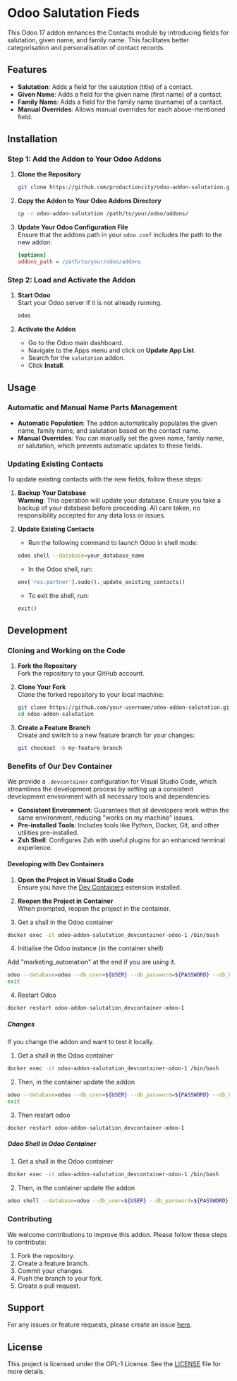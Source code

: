 # Odoo Salutation Fieds

This Odoo 17 addon enhances the Contacts module by introducing fields for salutation, given name, and family name. This facilitates better categorisation and personalisation of contact records.

## Features

- **Salutation**: Adds a field for the salutation (title) of a contact.
- **Given Name**: Adds a field for the given name (first name) of a contact.
- **Family Name**: Adds a field for the family name (surname) of a contact.
- **Manual Overrides**: Allows manual overrides for each above-mentioned field.

## Installation

### Step 1: Add the Addon to Your Odoo Addons

1. **Clone the Repository**
    ```bash
    git clone https://github.com/productioncity/odoo-addon-salutation.git
    ```

2. **Copy the Addon to Your Odoo Addons Directory**
    ```bash
    cp -r odoo-addon-salutation /path/to/your/odoo/addons/
    ```

3. **Update Your Odoo Configuration File**  
   Ensure that the addons path in your `odoo.conf` includes the path to the new addon:
    ```ini
    [options]
    addons_path = /path/to/your/odoo/addons
    ```

### Step 2: Load and Activate the Addon

1. **Start Odoo**  
   Start your Odoo server if it is not already running.
   ```bash
   odoo
   ```

2. **Activate the Addon**
   - Go to the Odoo main dashboard.
   - Navigate to the Apps menu and click on **Update App List**.
   - Search for the `salutation` addon.
   - Click **Install**.

## Usage

### Automatic and Manual Name Parts Management

- **Automatic Population**: The addon automatically populates the given name, family name, and salutation based on the contact name.
- **Manual Overrides**: You can manually set the given name, family name, or salutation, which prevents automatic updates to these fields.

### Updating Existing Contacts

To update existing contacts with the new fields, follow these steps:

1. **Backup Your Database**  
   **Warning**: This operation will update your database. Ensure you take a backup of your database before proceeding. All care taken, no responsibility accepted for any data loss or issues.

2. **Update Existing Contacts**
    - Run the following command to launch Odoo in shell mode:
    ```bash
    odoo shell --database=your_database_name
    ```

    - In the Odoo shell, run:
    ```python
    env['res.partner'].sudo()._update_existing_contacts()
    ```

    - To exit the shell, run:
    ```python
    exit()
    ```

## Development

### Cloning and Working on the Code

1. **Fork the Repository**  
   Fork the repository to your GitHub account.

2. **Clone Your Fork**  
   Clone the forked repository to your local machine:
    ```bash
    git clone https://github.com/your-username/odoo-addon-salutation.git
    cd odoo-addon-salutation
    ```

3. **Create a Feature Branch**  
   Create and switch to a new feature branch for your changes:
   ```bash
   git checkout -b my-feature-branch
   ```

### Benefits of Our Dev Container

We provide a `.devcontainer` configuration for Visual Studio Code, which streamlines the development process by setting up a consistent development environment with all necessary tools and dependencies:

- **Consistent Environment**: Guarantees that all developers work within the same environment, reducing "works on my machine" issues.
- **Pre-installed Tools**: Includes tools like Python, Docker, Git, and other utilities pre-installed.
- **Zsh Shell**: Configures Zsh with useful plugins for an enhanced terminal experience.

#### Developing with Dev Containers

1. **Open the Project in Visual Studio Code**  
   Ensure you have the [Dev Containers](https://code.visualstudio.com/docs/remote/containers) extension installed.

2. **Reopen the Project in Container**  
   When prompted, reopen the project in the container.

3. Get a shall in the Odoo container

```zsh
docker exec -it odoo-addon-salutation_devcontainer-odoo-1 /bin/bash
```

4. Initialise the Odoo instance (in the container shell)

Add "marketing_automation" at the end if you are using it.

```bash
odoo --database=odoo --db_user=${USER} --db_password=${PASSWORD} --db_host=postgres --db_port=5432 --stop-after-init --no-http -i base,contacts
exit
```

4. Restart Odoo

```zsh
docker restart odoo-addon-salutation_devcontainer-odoo-1
```

##### Changes

If you change the addon and want to test it locally.

1. Get a shall in the Odoo container

```zsh
docker exec -it odoo-addon-salutation_devcontainer-odoo-1 /bin/bash
```

2. Then, in the container update the addon

```bash
odoo --database=odoo --db_user=${USER} --db_password=${PASSWORD} --db_host=postgres --db_port=5432 --stop-after-init --no-http -d odoo -u salutation
exit
```

3. Then restart odoo

```zsh
docker restart odoo-addon-salutation_devcontainer-odoo-1
```

##### Odoo Shell in Odoo Container

1. Get a shall in the Odoo container

```zsh
docker exec -it odoo-addon-salutation_devcontainer-odoo-1 /bin/bash
```

2. Then, in the container update the addon

```bash
odoo shell --database=odoo --db_user=${USER} --db_password=${PASSWORD} --db_host=postgres --db_port=5432 --stop-after-init --no-http -d odoo
```

### Contributing

We welcome contributions to improve this addon. Please follow these steps to contribute:

1. Fork the repository.
2. Create a feature branch.
3. Commit your changes.
4. Push the branch to your fork.
5. Create a pull request.

## Support

For any issues or feature requests, please create an issue [here](https://github.com/productioncity/odoo-addon-salutation/issues).

## License

This project is licensed under the OPL-1 License. See the [LICENSE](LICENSE) file for more details.